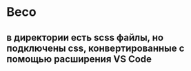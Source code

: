 # Beco
## в директории есть scss файлы, но подключены css, конвертированные с помощью расширения VS Code
